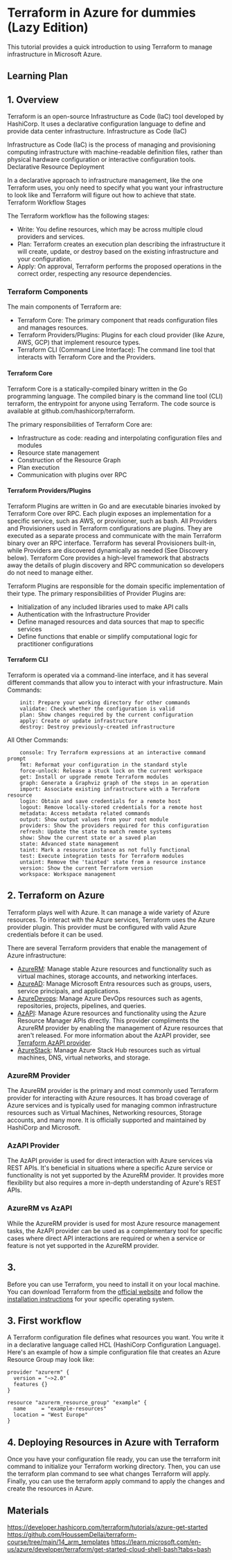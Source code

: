 # Terraform in Azure for dummies (Lazy Edition)
  
This tutorial provides a quick introduction to using Terraform to manage infrastructure in Microsoft Azure.  
  
## Learning Plan  

  
## 1. Overview

Terraform is an open-source Infrastructure as Code (IaC) tool developed by HashiCorp. It uses a declarative configuration language to define and provide data center infrastructure.
Infrastructure as Code (IaC)
 
Infrastructure as Code (IaC) is the process of managing and provisioning computing infrastructure with machine-readable definition files, rather than physical hardware configuration or interactive configuration tools.
Declarative Resource Deployment
 
In a declarative approach to infrastructure management, like the one Terraform uses, you only need to specify what you want your infrastructure to look like and Terraform will figure out how to achieve that state.
Terraform Workflow Stages
 
The Terraform workflow has the following stages:
* Write: You define resources, which may be across multiple cloud providers and services.
* Plan: Terraform creates an execution plan describing the infrastructure it will create, update, or destroy based on the existing infrastructure and your configuration.
* Apply: On approval, Terraform performs the proposed operations in the correct order, respecting any resource dependencies.

### Terraform Components

The main components of Terraform are:

* Terraform Core: The primary component that reads configuration files and manages resources.
* Terraform Providers/Plugins: Plugins for each cloud provider (like Azure, AWS, GCP) that implement resource types.
* Terraform CLI (Command Line Interface): The command line tool that interacts with Terraform Core and the Providers.

#### Terraform Core

Terraform Core is a statically-compiled binary written in the Go programming language. The compiled binary is the command line tool (CLI) terraform, the entrypoint for anyone using 
Terraform. The code source is available at github.com/hashicorp/terraform.

The primary responsibilities of Terraform Core are:

* Infrastructure as code: reading and interpolating configuration files and modules
* Resource state management
* Construction of the Resource Graph
* Plan execution
* Communication with plugins over RPC

#### Terraform Providers/Plugins

Terraform Plugins are written in Go and are executable binaries invoked by Terraform Core over RPC. Each plugin exposes an implementation for a specific service, such as AWS, or provisioner, such as bash. All Providers and Provisioners used in Terraform configurations are plugins. They are executed as a separate process and communicate with the main Terraform binary over an RPC interface. Terraform has several Provisioners built-in, while Providers are discovered dynamically as needed (See Discovery below). Terraform Core provides a high-level framework that abstracts away the details of plugin discovery and RPC communication so developers do not need to manage either.

Terraform Plugins are responsible for the domain specific implementation of their type.
The primary responsibilities of Provider Plugins are:

* Initialization of any included libraries used to make API calls
* Authentication with the Infrastructure Provider
* Define managed resources and data sources that map to specific services
* Define functions that enable or simplify computational logic for practitioner configurations

#### Terraform CLI

Terraform is operated via a command-line interface, and it has several different commands that allow you to interact with your infrastructure.
Main Commands:
```
    init: Prepare your working directory for other commands
    validate: Check whether the configuration is valid
    plan: Show changes required by the current configuration
    apply: Create or update infrastructure
    destroy: Destroy previously-created infrastructure
```
All Other Commands:
```
    console: Try Terraform expressions at an interactive command prompt
    fmt: Reformat your configuration in the standard style
    force-unlock: Release a stuck lock on the current workspace
    get: Install or upgrade remote Terraform modules
    graph: Generate a Graphviz graph of the steps in an operation
    import: Associate existing infrastructure with a Terraform resource
    login: Obtain and save credentials for a remote host
    logout: Remove locally-stored credentials for a remote host
    metadata: Access metadata related commands
    output: Show output values from your root module
    providers: Show the providers required for this configuration
    refresh: Update the state to match remote systems
    show: Show the current state or a saved plan
    state: Advanced state management
    taint: Mark a resource instance as not fully functional
    test: Execute integration tests for Terraform modules
    untaint: Remove the 'tainted' state from a resource instance
    version: Show the current Terraform version
    workspace: Workspace management
```

  
## 2. Terraform on Azure

Terraform plays well with Azure. It can manage a wide variety of Azure resources. To interact with the Azure services, Terraform uses the Azure provider plugin. This provider must be configured with valid Azure credentials before it can be used.

There are several Terraform providers that enable the management of Azure infrastructure:

- [AzureRM](https://registry.terraform.io/providers/hashicorp/azurerm/latest/docs): Manage stable Azure resources and functionality such as virtual machines, storage accounts, and networking interfaces.
- [AzureAD](https://registry.terraform.io/providers/hashicorp/azuread/latest/docs): Manage Microsoft Entra resources such as groups, users, service principals, and applications.
- [AzureDevops](https://registry.terraform.io/providers/microsoft/azuredevops/latest/docs): Manage Azure DevOps resources such as agents, repositories, projects, pipelines, and queries.
- [AzAPI](https://registry.terraform.io/providers/Azure/azapi/latest/docs): Manage Azure resources and functionality using the Azure Resource Manager APIs directly. This provider compliments the AzureRM provider by enabling the management of Azure resources that aren't released. For more information about the AzAPI provider, see [Terraform AzAPI provider](https://learn.microsoft.com/en-us/azure/developer/terraform/overview-azapi-provider).
- [AzureStack](https://registry.terraform.io/providers/hashicorp/azurestack/latest/docs): Manage Azure Stack Hub resources such as virtual machines, DNS, virtual networks, and storage.


### AzureRM Provider

The AzureRM provider is the primary and most commonly used Terraform provider for interacting with Azure resources. It has broad coverage of Azure services and is typically used for managing common infrastructure resources such as Virtual Machines, Networking resources, Storage accounts, and many more. It is officially supported and maintained by HashiCorp and Microsoft.

### AzAPI Provider

The AzAPI provider is used for direct interaction with Azure services via REST APIs. It's beneficial in situations where a specific Azure service or functionality is not yet supported by the AzureRM provider. It provides more flexibility but also requires a more in-depth understanding of Azure's REST APIs.

### AzureRM vs AzAPI

While the AzureRM provider is used for most Azure resource management tasks, the AzAPI provider can be used as a complementary tool for specific cases where direct API interactions are required or when a service or feature is not yet supported in the AzureRM provider.

## 3. 
  
Before you can use Terraform, you need to install it on your local machine. You can download Terraform from the [official website](https://www.terraform.io/downloads.html) and follow the [installation instructions](https://learn.hashicorp.com/tutorials/terraform/install-cli) for your specific operating system.  
  
## 3. First workflow
  
A Terraform configuration file defines what resources you want. You write it in a declarative language called HCL (HashiCorp Configuration Language). Here's an example of how a simple configuration file that creates an Azure Resource Group may look like:  
  
```hcl  
provider "azurerm" {  
  version = "~>2.0"  
  features {}  
}  
  
resource "azurerm_resource_group" "example" {  
  name     = "example-resources"  
  location = "West Europe"  
}  
```
## 4. Deploying Resources in Azure with Terraform

 
Once you have your configuration file ready, you can use the terraform init command to initialize your Terraform working directory. Then, you can use the terraform plan command to see what changes Terraform will apply. Finally, you can use the terraform apply command to apply the changes and create the resources in Azure.

## Materials

https://developer.hashicorp.com/terraform/tutorials/azure-get-started
https://github.com/HoussemDellai/terraform-course/tree/main/14_arm_templates
https://learn.microsoft.com/en-us/azure/developer/terraform/get-started-cloud-shell-bash?tabs=bash
